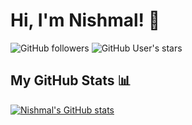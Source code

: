 # Hi, I'm Nishmal! 👋

![GitHub followers](https://img.shields.io/github/followers/Its-me-nishmal?style=social) ![GitHub User's stars](https://img.shields.io/github/stars/Its-me-nishmal?style=social)

## My GitHub Stats 📊

[![Nishmal's GitHub stats](https://github-readme-stats.vercel.app/api?username=Its-me-nishmal&show_icons=true&theme=tokyonight)](https://github.com/Its-me-nishmal)

